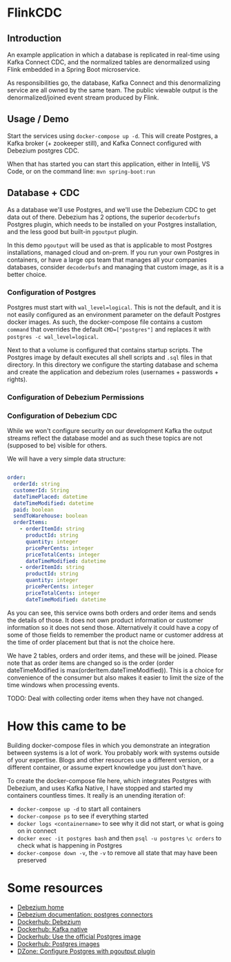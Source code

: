 # FlinkCDC


## Introduction
An example application in which a database is replicated in real-time using Kafka Connect CDC,
and the normalized tables are denormalized using Flink embedded in a Spring Boot microservice.

As responsibilities go, the database, Kafka Connect and this denormalizing service are all owned by the same team.
The public viewable output is the denormalized/joined event stream produced by Flink.

## Usage / Demo

Start the services using `docker-compose up -d`. This will create Postgres, a Kafka broker (+ zookeeper still), 
and Kafka Connect configured with Debezium postgres CDC.

When that has started you can start this application, either in Intellij, VS Code, or on the command
line: `mvn spring-boot:run`



## Database + CDC

As a database we'll use Postgres, and we'll use the Debezium CDC to get data out of there. Debezium has 2 options, the 
superior `decoderbufs` Postgres plugin, which needs to be installed on your Postgres installation, and the less
good but built-in `pgoutput` plugin. 

In this demo `pgoutput` will be used as that is applicable to most Postgres installations, managed cloud and on-prem.
If you run your own Postgres in containers, or have a large ops team that manages all your companies databases,
consider `decoderbufs` and managing that custom image, as it is a better choice.

### Configuration of Postgres

Postgres must start with `wal_level=logical`. This is not the default, and it is not easily configured as an 
environment parameter on the default Postgres docker images. As such, the docker-compose file contains a custom 
`command` that overrides the default `CMD=["postgres"]` and replaces it with `postgres -c wal_level=logical`.

Next to that a volume is configured that contains startup scripts. The Postgres image by default executes all
shell scripts and `.sql` files in that directory. In this directory we configure the starting database and 
schema and create the application and debezium roles (usernames + passwords + rights).

### Configuration of Debezium Permissions

### Configuration of Debezium CDC

While we won't configure security on our development Kafka the output streams reflect the database model and
as such these topics are not (supposed to be) visible for others.

We will have a very simple data structure:
```yaml

order:
  orderId: string
  customerId: String
  dateTimePlaced: datetime
  dateTimeModified: datetime
  paid: boolean
  sendToWarehouse: boolean
  orderItems: 
    - orderItemId: string
      productId: string
      quantity: integer
      pricePerCents: integer
      priceTotalCents: integer
      dateTimeModified: datetime
    - orderItemId: string
      productId: string
      quantity: integer
      pricePerCents: integer
      priceTotalCents: integer
      dateTimeModified: datetime
```

As you can see, this service owns both orders and order items and sends the details of those. It does
not own product information or customer information so it does not send those. Alternatively it could have a copy
of some of those fields to remember the product name or customer address at the time of order placement but that
is not the choice here.

We have 2 tables, orders and order items, and these will be joined. Please note that as order items are changed so
is the order (order dateTimeModified is max(orderItem.dateTimeModified)). This is a choice for convenience of the
consumer but also makes it easier to limit the size of the time windows when processing events.

TODO: Deal with collecting order items when they have not changed.


# How this came to be

Building docker-compose files in which you demonstrate an integration between systems is a lot of work. You probably
work with systems outside of your expertise. Blogs and other resources use a different version, or a different
container, or assume expert knowledge you just don't have.

To create the docker-compose file here, which integrates Postgres with Debezium, and uses Kafka Native, I have stopped
and started my containers countless times. It really is an unending iteration of:
- `docker-compose up -d` to start all containers
- `docker-compose ps` to see if everything started
- `docker logs <containername>` to see why it did not start, or what is going on in connect
- `docker exec -it postgres bash` and then `psql -u postgres` `\c orders` to check what is happening in Postgres
- `docker-compose down -v`, the `-v` to remove all state that may have been preserved

# Some resources

- [Debezium home](https://debezium.io)
- [Debezium documentation: postgres connectors](https://debezium.io/documentation/reference/stable/connectors/postgresql.html)
- [Dockerhub: Debezium](https://hub.docker.com/u/debezium/)
- [Dockerhub: Kafka native](https://hub.docker.com/r/apache/kafka-native/)
- [Dockerhub: Use the official Postgres image](https://www.docker.com/blog/how-to-use-the-postgres-docker-official-image/)
- [Dockerhub: Postgres images](https://hub.docker.com/_/postgres/)
- [DZone: Configure Postgres with pgoutput plugin](https://dzone.com/articles/using-postgresql-pgoutput-plugin-for-change-data-c)